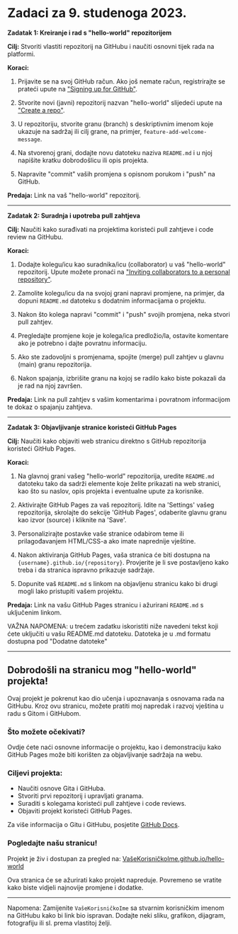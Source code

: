 # Zadaci za 9. studenoga 2023.
**Zadatak 1: Kreiranje i rad s \"hello-world\" repozitorijem**

**Cilj:** Stvoriti vlastiti repozitorij na GitHubu i naučiti osnovni tijek rada na platformi.

**Koraci:**

1.  Prijavite se na svoj GitHub račun. Ako još nemate račun, registrirajte se prateći upute na [\"Signing up for GitHub\"](https://github.com/signup).

2.  Stvorite novi (javni) repozitorij nazvan \"hello-world\" slijedeći upute na [\"Create a repo\"](https://docs.github.com/en/repositories/creating-and-managing-repositories/creating-a-new-repository).

3.  U repozitoriju, stvorite granu (branch) s deskriptivnim imenom koje ukazuje na sadržaj ili cilj grane, na primjer, `feature-add-welcome-message`.

4.  Na stvorenoj grani, dodajte novu datoteku naziva `README.md` i u njoj napišite kratku dobrodošlicu ili opis projekta.

5.  Napravite \"commit\" vaših promjena s opisnom porukom i \"push\" na GitHub.

**Predaja:** Link na vaš \"hello-world\" repozitorij.

---

**Zadatak 2: Suradnja i upotreba pull zahtjeva**

**Cilj:** Naučiti kako surađivati na projektima koristeći pull zahtjeve i code review na GitHubu.

**Koraci:**

1.  Dodajte kolegu/icu kao suradnika/icu (collaborator) u vaš
    \"hello-world\" repozitorij. Upute možete pronaći na [\"Inviting
    collaborators to a personal
    repository\"](https://docs.github.com/en/github/setting-up-and-managing-your-github-user-account/managing-access-to-your-personal-repositories/inviting-collaborators-to-a-personal-repository).

2.  Zamolite kolegu/icu da na svojoj grani napravi promjene, na primjer,
    da dopuni `README.md` datoteku s dodatnim informacijama o projektu.

3.  Nakon što kolega napravi \"commit\" i \"push\" svojih promjena, neka
    stvori pull zahtjev.

4.  Pregledajte promjene koje je kolega/ica predložio/la, ostavite
    komentare ako je potrebno i dajte povratnu informaciju.

5.  Ako ste zadovoljni s promjenama, spojite (merge) pull zahtjev u
    glavnu (main) granu repozitorija.

6.  Nakon spajanja, izbrišite granu na kojoj se radilo kako biste
    pokazali da je rad na njoj završen.

**Predaja:** Link na pull zahtjev s vašim komentarima i povratnom
informacijom te dokaz o spajanju zahtjeva.

---

**Zadatak 3: Objavljivanje stranice koristeći GitHub Pages**

**Cilj:** Naučiti kako objaviti web stranicu direktno s GitHub
repozitorija koristeći GitHub Pages.

**Koraci:**

1.  Na glavnoj grani vašeg \"hello-world\" repozitorija, uredite
    `README.md` datoteku tako da sadrži elemente koje želite prikazati
    na web stranici, kao što su naslov, opis projekta i eventualne upute
    za korisnike.

2.  Aktivirajte GitHub Pages za vaš repozitorij. Idite na \'Settings\'
    vašeg repozitorija, skrolajte do sekcije \'GitHub Pages\', odaberite
    glavnu granu kao izvor (source) i kliknite na \'Save\'.

3.  Personalizirajte postavke vaše stranice odabirom teme ili
    prilagođavanjem HTML/CSS-a ako imate naprednije vještine.

4.  Nakon aktiviranja GitHub Pages, vaša stranica će biti dostupna na
    `{username}.github.io/{repository}`. Provjerite je li sve
    postavljeno kako treba i da stranica ispravno prikazuje sadržaje.

5.  Dopunite vaš `README.md` s linkom na objavljenu stranicu kako bi
    drugi mogli lako pristupiti vašem projektu.

**Predaja:** Link na vašu GitHub Pages stranicu i ažurirani `README.md`
s uključenim linkom.

VAŽNA NAPOMENA: u trećem zadatku iskoristiti niže navedeni tekst koji
ćete uključiti u vašu README.md datoteku. Datoteka je u .md formatu
dostupna pod \"Dodatne datoteke\"

---

## Dobrodošli na stranicu mog \"hello-world\" projekta!

Ovaj projekt je pokrenut kao dio učenja i upoznavanja s osnovama rada na
GitHubu. Kroz ovu stranicu, možete pratiti moj napredak i razvoj
vještina u radu s Gitom i GitHubom.

### Što možete očekivati?

Ovdje ćete naći osnovne informacije o projektu, kao i demonstraciju kako
GitHub Pages može biti korišten za objavljivanje sadržaja na webu.

### Ciljevi projekta:

-   Naučiti osnove Gita i GitHuba.
-   Stvoriti prvi repozitorij i upravljati granama.
-   Suraditi s kolegama koristeći pull zahtjeve i code reviews.
-   Objaviti projekt koristeći GitHub Pages.

Za više informacija o Gitu i GitHubu, posjetite [GitHub
Docs](https://docs.github.com/).

### Pogledajte našu stranicu!

Projekt je živ i dostupan za pregled na:
[VašeKorisničkoIme.github.io/hello-world](https://chat.openai.com/#)

Ova stranica će se ažurirati kako projekt napreduje. Povremeno se
vratite kako biste vidjeli najnovije promjene i dodatke.

------------------------------------------------------------------------

Napomena: Zamijenite `VašeKorisničkoIme` sa stvarnim korisničkim imenom na GitHubu kako bi link bio ispravan. Dodajte neki sliku, grafikon, dijagram, fotografiju ili sl. prema vlastitoj želji. 
